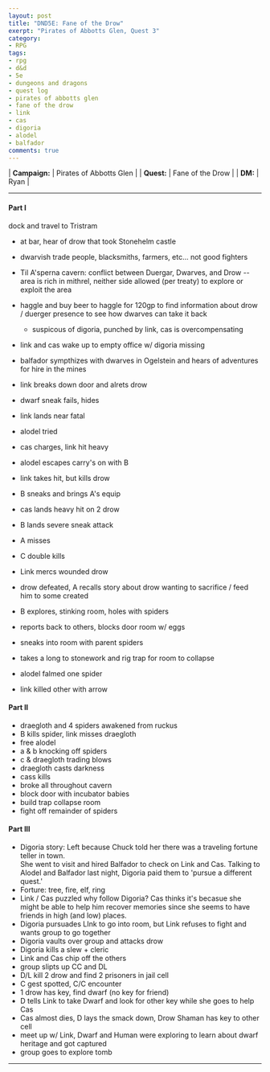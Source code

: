 ```yaml
---
layout: post
title: "DND5E: Fane of the Drow"
exerpt: "Pirates of Abbotts Glen, Quest 3"
category:
- RPG
tags:
- rpg
- d&d
- 5e
- dungeons and dragons
- quest log
- pirates of abbotts glen
- fane of the drow
- link
- cas
- digoria
- alodel
- balfador
comments: true
---
```


| **Campaign:**  | Pirates of Abbotts Glen |
| **Quest:**     | Fane of the Drow        |
| **DM:**        | Ryan                    |

---

#### Part I

dock and travel to Tristram
- at bar, hear of drow that took Stonehelm castle
- dwarvish trade people, blacksmiths, farmers, etc... not good fighters
- Til A'sperna cavern: conflict between Duergar, Dwarves, and Drow
-- area is rich in mithrel, neither side allowed (per treaty) to explore or exploit the area
- haggle and buy beer to haggle for 120gp to find information about drow / duerger presence to see how dwarves can take it back
	- suspicous of digoria, punched by link, cas is overcompensating

- link and cas wake up to empty office w/ digoria missing
- balfador sympthizes with dwarves in Ogelstein and hears of adventures for hire in the mines
- link breaks down door and alrets drow
- dwarf sneak fails, hides
- link lands near fatal
- alodel tried
- cas charges, link hit heavy
- alodel escapes carry's on with B
- link takes hit, but kills drow
- B sneaks and brings A's equip
- cas lands heavy hit on 2 drow
- B lands severe sneak attack
- A misses
- C double kills
- Link mercs wounded drow
- drow defeated, A recalls story about drow wanting to sacrifice / feed him to some created
- B explores, stinking room, holes with spiders
- reports back to others, blocks door room w/ eggs
- sneaks into room with parent spiders
- takes a long to stonework and rig trap for room to collapse
- alodel falmed one spider
- link killed other with arrow

#### Part II
- draegloth and 4 spiders awakened from ruckus
- B kills spider, link misses draegloth
- free alodel
- a & b knocking off spiders
- c & draegloth trading blows
- draegloth casts darkness
- cass kills
- broke all throughout cavern
- block door with incubator babies
- build trap collapse room
- fight off remainder of spiders

#### Part III

- Digoria story: Left because Chuck told her there was a traveling fortune teller in town.  
She went to visit and hired Balfador to check on Link and Cas.  Talking to Alodel and Balfador 
last night, Digoria paid them to 'pursue a different quest.'
- Forture:  tree, fire, elf, ring
- Link / Cas puzzled why follow Digoria?  Cas thinks it's becasue she might be able to help
him recover memories since she seems to have friends in high (and low) places.
- Digoria pursuades LInk to go into room, but Link refuses to fight and wants group to go together
- Digoria vaults over group and attacks drow
- Digoria kills a slew + cleric
- Link and Cas chip off the others
- group slipts up CC and DL
- D/L kill 2 drow and find 2 prisoners in jail cell
- C gest spotted, C/C encounter
- 1 drow has key, find dwarf (no key for friend)
- D tells Link to take Dwarf and look for other key while she goes to help Cas
- Cas almost dies, D lays the smack down, Drow Shaman has key to other cell
- meet up w/ Link, Dwarf and Human were exploring to learn about dwarf heritage and got captured
- group goes to explore tomb

---

<!--
XP:
  Cas:  5300
  Digoria: 3800
  Link: 4800
  Alodel: 1000
  Balfador: 1250

Loot:
  Alodel: 5 x 1 time scrolls give adv on nature check
  Link: 77gp, 1 flask acid
  Cas: 1 flask acid, 1 healing potion, 52gp
  Digoria: 1 flask acid, 1 healing potion, 52gp, thieve's tools
  Balfador: light crossbow

Queen Paragrin's Tomb is sealed by magic and all unable to open it.
-->

